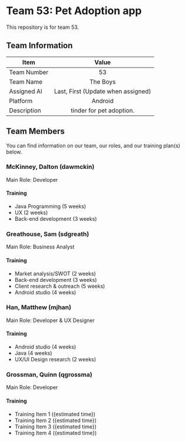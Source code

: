 # Team 53: Pet Adoption app
This repository is for team 53.

## Team Information

| Item        | Value           |
| ------------- |:-------------:|
| Team Number | 53 |
| Team Name | The Boys |
| Assigned AI | Last, First (Update when assigned) |
| Platform | Android |
| Description | tinder for pet adoption. |

## Team Members
You can find information on our team, our roles, and our training 
plan(s) below.

### McKinney, Dalton (dawmckin)
Main Role: Developer

#### Training
- Java Programming (5 weeks)
- UX (2 weeks)
- Back-end development (3 weeks)

### Greathouse, Sam (sdgreath)
Main Role: Business Analyst

#### Training
- Market analysis/SWOT (2 weeks)
- Back-end development (3 weeks)
- Client research & outreach (5 weeks)
- Android studio (4 weeks)

### Han, Matthew (mjhan)
Main Role: Developer & UX Designer

#### Training
- Android studio (4 weeks)
- Java (4 weeks)
- UX/UI Design research (2 weeks)

### Grossman, Quinn (qgrossma)
Main Role: Developer

#### Training
- Training Item 1 ({estimated time})
- Training Item 2 ({estimated time})
- Training Item 3 ({estimated time})
- Training Item 4 ({estimated time})

